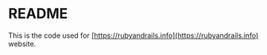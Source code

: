 # README

This is the code used for [https://rubyandrails.info](https://rubyandrails.info) website.
